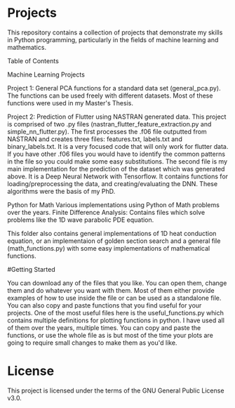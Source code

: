 # Projects

This repository contains a collection of projects that demonstrate my skills in Python programming, particularly in the fields of machine learning and mathematics.

Table of Contents

Machine Learning Projects

Project 1: General PCA functions for a standard data set (general_pca.py). The functions can be used freely with different datasets. Most of these functions were used in my Master's Thesis.

Project 2: Prediction of Flutter using NASTRAN generated data. This project is comprised of two .py files (nastran_flutter_feature_extraction.py and simple_nn_flutter.py). The first processes the .f06 file outputted from NASTRAN and creates three files: features.txt, labels.txt and binary_labels.txt. It is a very focused code that will only work for flutter data. If you have other .f06 files you would have to identify the common patterns in the file so you could make some easy substitutions.
The second file is my main implementation for the prediction of the dataset which was generated above. It is a Deep Neural Network with Tensorflow. It contains functions for loading/preprocessing the data, and creating/evaluating the DNN. These algorithms were the basis of my PhD.

Python for Math
Various implementations using Python of Math problems over the years. 
Finite Difference Analysis: Contains files which solve problems like the 1D wave parabolic PDE equation. 

This folder also contains general implementations of 1D heat conduction equation, or an implementaion of golden section search and a general file (math_functions.py) with some easy implementations of mathematical functions. 


#Getting Started

You can download any of the files that you like. You can open them, change them and do whatever you want with them. Most of them either provide examples of how to use inside the file or can be used as a standalone file. 
You can also copy and paste functions that you find useful for your projects. 
One of the most useful files here is the useful_functions.py which contains multiple definitions for plotting functions in python. I have used all of them over the years, multiple times. You can copy and paste the functions, or use the whole file as is but most of the time your plots are going to require small changes to make them as you'd like. 


# License
This project is licensed under the terms of the GNU General Public License v3.0.
